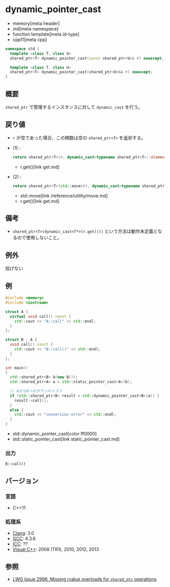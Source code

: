 # dynamic_pointer_cast
* memory[meta header]
* std[meta namespace]
* function template[meta id-type]
* cpp11[meta cpp]

```cpp
namespace std {
  template <class T, class U>
  shared_ptr<T> dynamic_pointer_cast(const shared_ptr<U>& r) noexcept; // (1) C++11

  template <class T, class U>
  shared_ptr<T> dynamic_pointer_cast(shared_ptr<U>&& r) noexcept;      // (2) C++20
}
```

## 概要
`shared_ptr` で管理するインスタンスに対して `dynamic_cast` を行う。


## 戻り値
- `r` が空であった場合、この関数は空の `shared_ptr<T>` を返却する。
- (1) :
    ```cpp
    return shared_ptr<T>(r, dynamic_cast<typename shared_ptr<T>::element_type*>(r.get()));
    ```
    * r.get()[link get.md]

- (2) :
    ```cpp
    return shared_ptr<T>(std::move(r), dynamic_cast<typename shared_ptr<T>::element_type*>(r.get()));
    ```
    * std::move[link /reference/utility/move.md]
    * r.get()[link get.md]


## 備考
- `shared_ptr<T>(dynamic_cast<T*>(r.get()))` という方法は動作未定義となるので使用しないこと。


## 例外
投げない


## 例
```cpp example
#include <memory>
#include <iostream>

struct A {
  virtual void call() const {
    std::cout << "A::call" << std::endl;
  }
};

struct B : A {
  void call() const {
    std::cout << "B::call()" << std::endl;
  }
};

int main()
{
  std::shared_ptr<B> b(new B());
  std::shared_ptr<A> a = std::static_pointer_cast<A>(b);

  // AからBへのダウンキャスト
  if (std::shared_ptr<B> result = std::dynamic_pointer_cast<B>(a)) {
    result->call();
  }
  else {
    std::cout << "conversion error" << std::endl;
  }
}
```
* std::dynamic_pointer_cast[color ff0000]
* std::static_pointer_cast[link static_pointer_cast.md]

### 出力
```
B::call()
```

## バージョン
### 言語
- C++11

### 処理系
- [Clang](/implementation.md#clang): 3.0
- [GCC](/implementation.md#gcc): 4.3.6
- [ICC](/implementation.md#icc): ??
- [Visual C++](/implementation.md#visual_cpp): 2008 (TR1), 2010, 2012, 2013


## 参照
- [LWG Issue 2996. Missing rvalue overloads for `shared_ptr` operations](https://wg21.cmeerw.net/lwg/issue2996)

